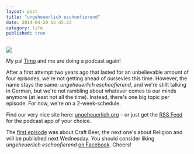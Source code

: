 ```yaml
---
layout: post
title: "ungeheuerlich eschoofierend"
date: 2014-04-20 15:45:23
category: life
published: true
---
```


<p class="pic"><a href="http://www.ungeheuerlich.org/"><img src="http://blog.timmschoof.com/images/uecover.png"></a><br></p>

My pal [Timo](http://timoheuer.com/) and me are doing a podcast again! 

After a first attempt two years ago that lasted for an unbelievable amount of four episodes, we're not getting ahead of oursevles this time. However, the name stays the same: *ungeheuerlich eschoofierend*, and we're stillt talking in German, but we're not rambling about whatever comes to our minds anymore (at least not all the time). Instead, there's one big topic per episode. For now, we're on a 2-week-schedule.

Find our very nice site here: [ungeheuerlich.org](http://www.ungeheuerlich.org/) – or just get the [RSS Feed](http://www.ungeheuerlich.org/episoden?format=rss) for the podcast app of your choice.

The [first episode](http://www.ungeheuerlich.org/episoden/1-craft-beer) was about Craft Beer, the next one's about Religion and will be published next Wednesday. You should consider liking *ungeheuerlich eschoofierend* [on Facebook](https://www.facebook.com/ungeheuerlicheschoofierend/). Cheers!